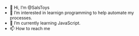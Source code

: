 - 👋 Hi, I’m @SalsToys
- 👀 I’m interested in learnign programming to help automate my processes.
- 🌱 I’m currently learning JavaScript.
- 📫 How to reach me
<!---
SalsToys/SalsToys is a ✨ special ✨ repository because its `README.md` (this file) appears on your GitHub profile.
You can click the Preview link to take a look at your changes.
--->
